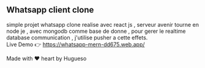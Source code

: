 
## Whatsapp client clone

simple projet whatsapp clone realise avec react js , serveur avenir tourne en node je , avec mongodb comme base de donne , pour gerer le realtime database communication , j'utilise pusher a cette effets. <br/>
Live Demo 👉 https://whatsapp-mern-dd675.web.app/  

Made with ❤️ heart by Hugueso 

